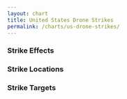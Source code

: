 ```yaml
---
layout: chart
title: United States Drone Strikes
permalink: /charts/us-drone-strikes/
---
```


<style>
.zoom {
    fill: transparent;
    cursor: pointer;
}
.y-axis path,
.y-axis line,
.x-axis path,
.x-axis line {
    stroke: black;
    fill: none;
    stroke-width: 1px;
}

.y-axis g line {
    stroke: grey;
    fill: none;
    stroke-width: 1px;
}
.graph-body .line circle {
    opacity: 0.1;
}
.delimiter {
    display: none;
}
</style>
### Strike Effects

<div id="chartDeathsType"></div>

### Strike Locations

<div id="chartCountry"></div>

### Strike Targets

<div id="chartTargets"></div>

<script src="/js/vendor/eventDrops.js"></script>
<script src="/js/charts/drones.js"></script>
<script src="http://api.dronestre.am/data?callback=drones.load"></script>
